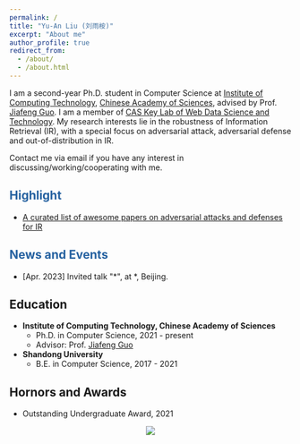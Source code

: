 ```yaml
---
permalink: /
title: "Yu-An Liu (刘雨桉)"
excerpt: "About me"
author_profile: true
redirect_from: 
  - /about/
  - /about.html
---
```



I am a second-year Ph.D. student in Computer Science at [Institute of Computing Technology](http://www.ict.ac.cn/), [Chinese Academy of Sciences](http://www.cas.cn/), advised by Prof. [Jiafeng Guo](http://www.bigdatalab.ac.cn/gjf/). I am a member of [CAS Key Lab of Web Data Science and Technology](http://www.bigdatalab.ac.cn/). My research interests lie in the robustness of Information Retrieval (IR), with a special focus on adversarial attack, adversarial defense and out-of-distribution in IR.

Contact me via email if you have any interest in discussing/working/cooperating with me.

<span style="color:#2561a0">Highlight</span>
------
  * [A curated list of awesome papers on adversarial attacks and defenses for IR](https://github.com/Davion-Liu/Awesome-Adversarial-Attacks-and-Defenses-for-Information-Retrieval)

<span style="color:#2561a0">News and Events</span>
------
  * [Apr. 2023] Invited talk "*", at *, Beijing.

Education
------
  * **Institute of Computing Technology, Chinese Academy of Sciences**
    * Ph.D. in Computer Science, 2021 - present
    * Advisor: Prof. [Jiafeng Guo](http://www.bigdatalab.ac.cn/gjf/)
  * **Shandong University**
    * B.E. in Computer Science, 2017 - 2021

Hornors and Awards
------
  * Outstanding Undergraduate Award, 2021

<style>
.container{
  width: 100%;
  text-align: center;
}
</style>
<div class="container">
  <a href='https://clustrmaps.com/site/1bjbx' title='Visit tracker'><img src='//clustrmaps.com/map_v2.png?cl=ffffff&w=a&t=m&d=3hOKfeexZUdpSFmQcZ-RNPDNW3WVv9ducU6gljhPy_M&co=a2acb3&ct=ffffff'/></a>
</div>
